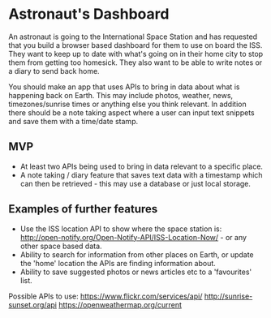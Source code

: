 # Astronaut's Dashboard

An astronaut is going to the International Space Station and has requested that you build a browser based dashboard for them to use on board the ISS. They want to keep up to date with what's going on in their home city to stop them from getting too homesick. They also want to be able to write notes or a diary to send back home.

You should make an app that uses APIs to bring in data about what is happening back on Earth. This may include photos, weather, news, timezones/sunrise times or anything else you think relevant. In addition there should be a note taking aspect where a user can input text snippets and save them with a time/date stamp.

## MVP

- At least two APIs being used to bring in data relevant to a specific place.
- A note taking / diary feature that saves text data with a timestamp which can then be retrieved - this may use a database or just local storage.

## Examples of further features

- Use the ISS location API to show where the space station is: http://open-notify.org/Open-Notify-API/ISS-Location-Now/ - or any other space based data.
- Ability to search for information from other places on Earth, or update the 'home' location the APIs are finding information about.
- Ability to save suggested photos or news articles etc to a 'favourites' list.

Possible APIs to use:
https://www.flickr.com/services/api/
http://sunrise-sunset.org/api
https://openweathermap.org/current
